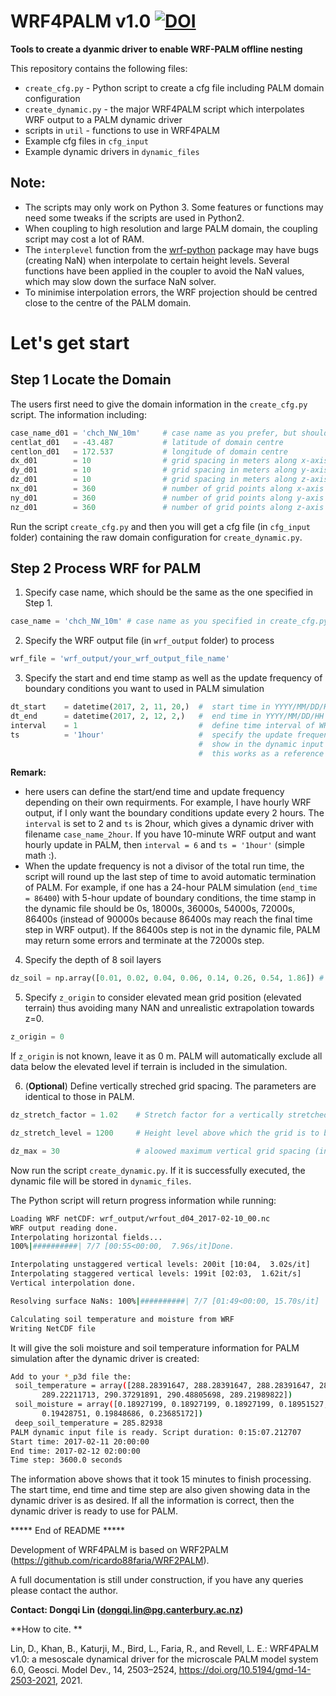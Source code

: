 # WRF4PALM v1.0 [![DOI](https://zenodo.org/badge/258736274.svg)](https://zenodo.org/badge/latestdoi/258736274)  

**Tools to create a dyanmic driver to enable WRF-PALM offline nesting**

This repository contains the following files:

- `create_cfg.py` - Python script to create a cfg file including PALM domain configuration 
- `create_dynamic.py` - the major WRF4PALM script which interpolates WRF output to a PALM dynamic driver   
- scripts in `util` - functions to use in WRF4PALM  
- Example cfg files in `cfg_input`  
- Example dynamic drivers in `dynamic_files` 

## Note:
- The scripts may only work on Python 3. Some features or functions may need some tweaks if the scripts are used in Python2. 
- When coupling to high resolution and large PALM domain, the coupling script may cost a lot of RAM.   
- The `interplevel` function from the [wrf-python](https://wrf-python.readthedocs.io/en/latest/) package may have bugs (creating NaN) when interpolate to certain height levels. Several functions have been applied in the coupler to avoid the NaN values, which may slow down the surface NaN solver.
- To minimise interpolation errors, the WRF projection should be centred close to the centre of the PALM domain.

# Let's get start
## Step 1 Locate the Domain

The users first need to give the domain information in the `create_cfg.py` script. The information including:  

```python
case_name_d01 = 'chch_NW_10m'     # case name as you prefer, but should be consistent with the one used in dynamic script
centlat_d01   = -43.487           # latitude of domain centre
centlon_d01   = 172.537           # longitude of domain centre
dx_d01        = 10                # grid spacing in meters along x-axis
dy_d01        = 10                # grid spacing in meters along y-axis
dz_d01        = 10                # grid spacing in meters along z-axis
nx_d01        = 360               # number of grid points along x-axis
ny_d01        = 360               # number of grid points along y-axis
nz_d01        = 360               # number of grid points along z-axis
```

Run the script `create_cfg.py` and then you will get a cfg file (in `cfg_input` folder) containing the raw domain configuration for `create_dynamic.py`.

## Step 2 Process WRF for PALM

1. Specify case name, which should be the same as the one specified in Step 1. 
```python
case_name = 'chch_NW_10m' # case name as you specified in create_cfg.py
```

2. Specify the WRF output file (in `wrf_output` folder) to process 
```python
wrf_file = 'wrf_output/your_wrf_output_file_name' 
```

3. Specify the start and end time stamp as well as the update frequency of boundary conditions you want to used in PALM simulation  

```python
dt_start    = datetime(2017, 2, 11, 20,)  #  start time in YYYY/MM/DD/HH format
dt_end      = datetime(2017, 2, 12, 2,)   #  end time in YYYY/MM/DD/HH format
interval    = 1                           #  define time interval of WRF output to be read for the coupling
ts          = '1hour'                     #  specify the update frequency of boundary conditions which will 
                                          #  show in the dynamic input filename
                                          #  this works as a reference in case the update frequency calculation went wrong
```

**Remark:**   
- here users can define the start/end time and update frequency depending on their own requirments. For example, I have hourly WRF output, if I only want the boundary conditions update every 2 hours. The `interval` is set to 2 and `ts` is 2hour, which gives a dynamic driver with filename `case_name_2hour`. If you have 10-minute WRF output and want hourly update in PALM, then `interval = 6` and `ts = '1hour'` (simple math :).  
- When the update frequency is not a divisor of the total run time, the script will round up the last step of time to avoid automatic termination of PALM. For example, if one has a 24-hour PALM simulation (`end_time = 86400`) with 5-hour update of boundary conditions, the time stamp in the dynamic file should be 0s, 18000s, 36000s, 54000s, 72000s, 86400s (instead of 90000s because 86400s may reach the final time step in WRF output). If the 86400s step is not in the dynamic file, PALM may return some errors and terminate at the 72000s step. 


4. Specify the depth of 8 soil layers 

```python
dz_soil = np.array([0.01, 0.02, 0.04, 0.06, 0.14, 0.26, 0.54, 1.86]) # this is the default setup in PALM
```

5. Specify `z_origin` to consider elevated mean grid position (elevated terrain) thus avoiding many NAN and unrealistic extrapolation towards z=0. 
```python
z_origin = 0
```
If `z_origin` is not known, leave it as 0 m. PALM will automatically exclude all data below the elevated level if terrain is included in the simulation.

6. (**Optional**) Define vertically streched grid spacing. The parameters are identical to those in PALM.
```python
dz_stretch_factor = 1.02    # Stretch factor for a vertically stretched grid. Set to 1 if no strech required.

dz_stretch_level = 1200     # Height level above which the grid is to be stretched vertically (in m)

dz_max = 30                 # aloowed maximum vertical grid spacing (in m)
```

Now run the script `create_dynamic.py`. If it is successfully executed, the dynamic file will be stored in `dynamic_files`. 

The Python script will return progress information while running:
```bash
Loading WRF netCDF: wrf_output/wrfout_d04_2017-02-10_00.nc
WRF output reading done.
Interpolating horizontal fields...
100%|##########| 7/7 [00:55<00:00,  7.96s/it]Done.

Interpolating unstaggered vertical levels: 200it [10:04,  3.02s/it]
Interpolating staggered vertical levels: 199it [02:03,  1.62it/s]
Vertical interpolation done.

Resolving surface NaNs: 100%|##########| 7/7 [01:49<00:00, 15.70s/it]

Calculating soil temperature and moisture from WRF
Writing NetCDF file
```

It will give the soli moisture and soil temperature information for PALM simulation after the dynamic driver is created:
```bash
Add to your *_p3d file the: 
 soil_temperature = array([288.28391647, 288.28391647, 288.28391647, 288.38816098,
       289.22211713, 290.37291891, 290.48805698, 289.21989822])
 soil_moisture = array([0.18927199, 0.18927199, 0.18927199, 0.18951527, 0.19146148,
       0.19428751, 0.19848686, 0.23685172])
 deep_soil_temperature = 285.82938
PALM dynamic input file is ready. Script duration: 0:15:07.212707
Start time: 2017-02-11 20:00:00
End time: 2017-02-12 02:00:00
Time step: 3600.0 seconds
```
The information above shows that it took 15 minutes to finish processing. The start time, end time and time step are also given showing data in the dynamic driver is as desired. If all the information is correct, then the dynamic driver is ready to use for PALM.

***** End of README *****

Development of WRF4PALM is based on WRF2PALM (https://github.com/ricardo88faria/WRF2PALM). 

A full documentation is still under construction, if you have any queries please contact the author.

**Contact: Dongqi Lin (dongqi.lin@pg.canterbury.ac.nz)**

**How to cite. **

Lin, D., Khan, B., Katurji, M., Bird, L., Faria, R., and Revell, L. E.: WRF4PALM v1.0: a mesoscale dynamical driver for the microscale PALM model system 6.0, Geosci. Model Dev., 14, 2503–2524, https://doi.org/10.5194/gmd-14-2503-2021, 2021. 
